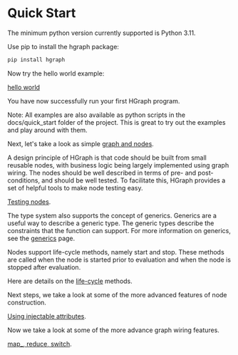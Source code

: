 Quick Start
===========

The minimum python version currently supported is Python 3.11.

Use pip to install the hgraph package:

```bash
pip install hgraph
```

Now try the hello world example:

[hello world](hello_world.md)

You have now successfully run your first HGraph program.

Note: All examples are also available as python scripts in the docs/quick_start folder of the
project. This is great to try out the examples and play around with them.

Next, let's take a look as simple [graph and nodes](graphs_and_nodes.md).

A design principle of HGraph is that code should be built from small reusable nodes, with 
business logic being largely implemented using graph wiring. The nodes should be
well described in terms of pre- and post-conditions, and should be well tested.
To facilitate this, HGraph provides a set of helpful tools to make node testing easy.

[Testing nodes](node_testing.md).

The type system also supports the concept of generics. Generics are a useful way to 
describe a generic type. The generic types describe the constraints that the function
can support. For more information on generics, see the [generics](generics.md) page.

Nodes support life-cycle methods, namely start and stop. These methods are called when
the node is started prior to evaluation and when the node is stopped after evaluation.

Here are details on the [life-cycle](life_cycle.md) methods.

Next steps, we take a look at some of the more advanced features of node construction.

[Using injectable attributes](injectable_attributes.md).

Now we take a look at some of the more advance graph wiring features.

[map_, reduce, switch](map_reduce_switch.md).



